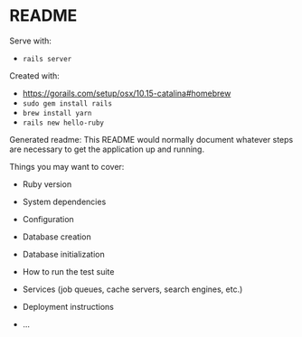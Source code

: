 # README

Serve with:
* `rails server`

Created with:
* https://gorails.com/setup/osx/10.15-catalina#homebrew
* `sudo gem install rails`
* `brew install yarn`
* `rails new hello-ruby`

Generated readme:
This README would normally document whatever steps are necessary to get the
application up and running.

Things you may want to cover:

* Ruby version

* System dependencies

* Configuration

* Database creation

* Database initialization

* How to run the test suite

* Services (job queues, cache servers, search engines, etc.)

* Deployment instructions

* ...
